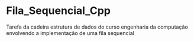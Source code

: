# Fila_Sequencial_Cpp
Tarefa da cadeira estrutura de dados do curso engenharia da computação envolvendo a implementação de uma fila sequencial
